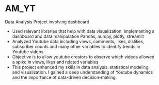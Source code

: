 # AM_YT
Data Analysis Project involving dashboard
- Used relevant libraries that help with data visualization, implementing a dashboard and data manipulation
  Pandas, numpy, plotly, streamlit
- Analyzed Youtube data including views, comments, likes, dislikes, subscriber counts and many other variables to identify trends in Youtube videos
- Objective is to allow youtube creators to observe which videos allowed a spike in views, likes and related variables
- This project enhanced my skills in data analysis, statistical modeling, and visualization. I gained a deep understanding of Youtube dynamics and the importance of data-driven decision-making.
